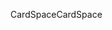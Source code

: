 <span data-ttu-id="fedff-101">CardSpace</span><span class="sxs-lookup"><span data-stu-id="fedff-101">CardSpace</span></span>
